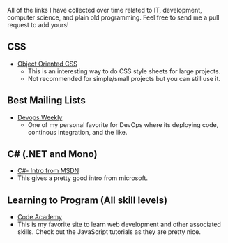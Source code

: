 All of the links I have collected over time related to IT, development, computer science, and plain old programming. Feel free to send me a pull request to add yours!

## CSS
* [Object Oriented CSS](http://www.smashingmagazine.com/2011/12/12/an-introduction-to-object-oriented-css-oocss/)
  * This is an interesting way to do CSS style sheets for large projects.
  * Not recommended for simple/small projects but you can still use it.

## Best Mailing Lists
* [Devops Weekly](http://www.devopsweekly.com/)
  * One of my personal favorite for DevOps where its deploying code, continous integration, and the like.

## C# (.NET and Mono)
* [C#- Intro from MSDN](http://msdn.microsoft.com/en-us/library/aa645597(v=vs.71).aspx)
 * This gives a pretty good intro from microsoft.  

## Learning to Program (All skill levels)
* [Code Academy](http://www.codecademy.com/learn)
 * This is my favorite site to learn web development and other associated skills. Check out the JavaScript tutorials as they are pretty nice. 
